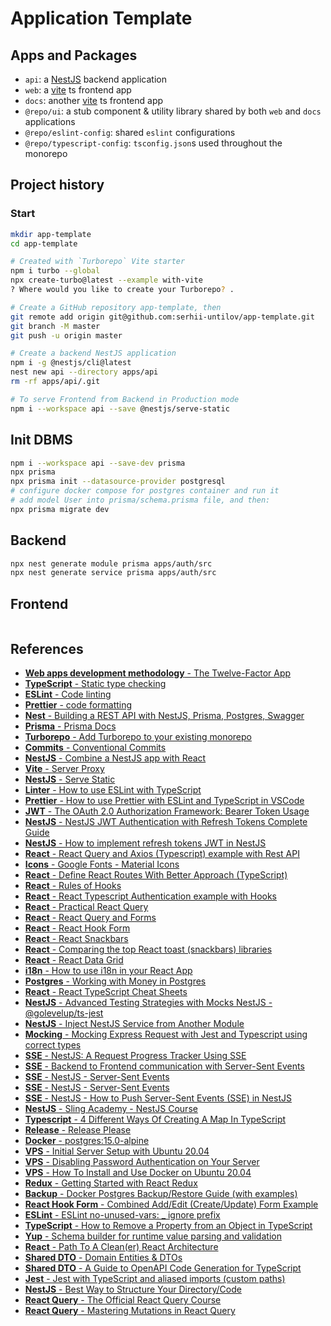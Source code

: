 # Application Template

## Apps and Packages

- `api`: a [NestJS](https://nestjs.com/) backend application
- `web`: a [vite](https://vitejs.dev) ts frontend app
- `docs`: another [vite](https://vitejs.dev) ts frontend app
- `@repo/ui`: a stub component & utility library shared by both `web` and `docs` applications
- `@repo/eslint-config`: shared `eslint` configurations
- `@repo/typescript-config`: `tsconfig.json`s used throughout the monorepo

## Project history

### Start

``` bash
mkdir app-template
cd app-template

# Created with `Turborepo` Vite starter
npm i turbo --global
npx create-turbo@latest --example with-vite
? Where would you like to create your Turborepo? .

# Create a GitHub repository app-template, then
git remote add origin git@github.com:serhii-untilov/app-template.git
git branch -M master
git push -u origin master

# Create a backend NestJS application
npm i -g @nestjs/cli@latest
nest new api --directory apps/api
rm -rf apps/api/.git

# To serve Frontend from Backend in Production mode
npm i --workspace api --save @nestjs/serve-static
```

## Init DBMS

``` bash
npm i --workspace api --save-dev prisma
npx prisma
npx prisma init --datasource-provider postgresql
# configure docker compose for postgres container and run it
# add model User into prisma/schema.prisma file, and then:
npx prisma migrate dev
```

## Backend

``` bash
npx nest generate module prisma apps/auth/src
npx nest generate service prisma apps/auth/src
```

## Frontend

``` bash


```

## References

- [**Web apps development methodology** - The Twelve-Factor App](https://12factor.net)
- [**TypeScript** - Static type checking](https://www.typescriptlang.org/)
- [**ESLint** - Code linting](https://eslint.org/)
- [**Prettier** - code formatting](https://prettier.io)
- [**Nest** - Building a REST API with NestJS, Prisma, Postgres, Swagger](https://www.prisma.io/blog/nestjs-prisma-rest-api-7D056s1BmOL0)
- [**Prisma** - Prisma Docs](https://www.prisma.io/docs/orm/prisma-migrate)
- [**Turborepo** - Add Turborepo to your existing monorepo](https://turbo.build/repo/docs/getting-started/existing-monorepo)
- [**Commits** - Conventional Commits](https://www.conventionalcommits.org)
- [**NestJS** - Combine a NestJS app with React](https://youtu.be/nY0R7pslbCI?si=Lunb95j6enSY8GXE)
- [**Vite** - Server Proxy](https://vitejs.dev/config/server-options#server-proxy)
- [**NestJS** - Serve Static](https://docs.nestjs.com/recipes/serve-static)
- [**Linter** - How to use ESLint with TypeScript](https://khalilstemmler.com/blogs/typescript/eslint-for-typescript/)
- [**Prettier** - How to use Prettier with ESLint and TypeScript in VSCode](https://khalilstemmler.com/blogs/tooling/prettier/)
- [**JWT** - The OAuth 2.0 Authorization Framework: Bearer Token Usage](https://datatracker.ietf.org/doc/html/rfc6750)
- [**NestJS** - NestJS JWT Authentication with Refresh Tokens Complete Guide](https://www.elvisduru.com/blog/nestjs-jwt-authentication-refresh-token)
- [**NestJS** - How to implement refresh tokens JWT in NestJS](https://webera.blog/how-to-implement-refresh-tokens-jwt-in-nestjs-b8093c5642a9)
- [**React** - React Query and Axios (Typescript) example with Rest API](https://www.bezkoder.com/react-query-axios-typescript/)
- [**Icons** - Google Fonts - Material Icons](https://fonts.google.com/icons?icon.set=Material+Icons)
- [**React** - Define React Routes With Better Approach (TypeScript)](https://medium.com/@ahsan-ali-mansoor/define-react-routes-with-better-approach-typescript-d07de782b517)
- [**React** - Rules of Hooks](https://legacy.reactjs.org/docs/hooks-rules.html)
- [**React** - React Typescript Authentication example with Hooks](https://www.bezkoder.com/react-typescript-authentication-example/)
- [**React** - Practical React Query](https://tkdodo.eu/blog/practical-react-query)
- [**React** - React Query and Forms](https://tkdodo.eu/blog/react-query-and-forms)
- [**React** - React Hook Form](https://react-hook-form.com/)
- [**React** - React Snackbars](https://notistack.com/)
- [**React** - Comparing the top React toast (snackbars) libraries](https://blog.logrocket.com/react-toast-libraries-compared/#tldr-final-verdict)
- [**React** - React Data Grid](https://adazzle.github.io/react-data-grid/#/common-features)
- [**i18n** - How to use i18n in your React App](https://medium.com/@devpedrodias/how-to-use-i18n-in-your-react-app-1f26deb2a3d8)
- [**Postgres** - Working with Money in Postgres](https://www.crunchydata.com/blog/working-with-money-in-postgres)
- [**React** - React TypeScript Cheat Sheets](https://react-typescript-cheatsheet.netlify.app/)
- [**NestJS** - Advanced Testing Strategies with Mocks NestJS - @golevelup/ts-jest](https://trilon.io/blog/advanced-testing-strategies-with-mocks-in-nestjs)
- [**NestJS** - Inject NestJS Service from Another Module](https://tiloid.com/p/inject-nestjs-service-from-another-module)
- [**Mocking** - Mocking Express Request with Jest and Typescript using correct types](https://stackoverflow.com/questions/57964299/mocking-express-request-with-jest-and-typescript-using-correct-types)
- [**SSE** - NestJS: A Request Progress Tracker Using SSE](https://medium.com/@leonardoacrg.dev/nestjs-a-request-progress-tracker-using-sse-b9f2fded9d70)
- [**SSE** - Backend to Frontend communication with Server-Sent Events](https://dev.to/cloudx/backend-to-frontend-communication-with-server-sent-events-56kf)
- [**SSE** - NestJS - Server-Sent Events](https://docs.nestjs.com/techniques/server-sent-events)
- [**SSE** - NestJS - Server-Sent Events](https://docs.nestjs.com/techniques/server-sent-events)
- [**SSE** - NestJS - How to Push Server-Sent Events (SSE) in NestJS](https://www.slingacademy.com/article/how-to-push-server-sent-events-sse-in-nestjs/)
- [**NestJS** - Sling Academy - NestJS Course](https://www.slingacademy.com/cat/node-js/)
- [**Typescript** - 4 Different Ways Of Creating A Map In TypeScript](https://timmousk.com/blog/typescript-map/)
- [**Release** - Release Please](https://github.com/googleapis/release-please)
- [**Docker** - postgres:15.0-alpine](https://hub.docker.com/layers/library/postgres/15.0-alpine/images/sha256-f46b2ae1a00a87552a52fe83d36f7aef60ef61f9d64baf3bfc4abaa89847024b?context=explore#!)
- [**VPS** - Initial Server Setup with Ubuntu 20.04](https://www.digitalocean.com/community/tutorials/initial-server-setup-with-ubuntu-20-04)
- [**VPS** - Disabling Password Authentication on Your Server](https://www.digitalocean.com/community/tutorials/how-to-set-up-ssh-keys-on-ubuntu-20-04)
- [**VPS** - How To Install and Use Docker on Ubuntu 20.04](https://www.digitalocean.com/community/tutorials/how-to-install-and-use-docker-on-ubuntu-20-04)
- [**Redux** - Getting Started with React Redux](https://react-redux.js.org/introduction/getting-started)
- [**Backup** - Docker Postgres Backup/Restore Guide (with examples)](https://simplebackups.com/blog/docker-postgres-backup-restore-guide-with-examples/#before-you-begin)
- [**React Hook Form** - Combined Add/Edit (Create/Update) Form Example](https://jasonwatmore.com/post/2020/10/14/react-hook-form-combined-add-edit-create-update-form-example)
- [**ESLint** - ESLint no-unused-vars: _ ignore prefix](https://johnnyreilly.com/typescript-eslint-no-unused-vars)
- [**TypeScript** - How to Remove a Property from an Object in TypeScript](https://bobbyhadz.com/blog/typescript-object-remove-property)
- [**Yup** - Schema builder for runtime value parsing and validation](https://yup-docs.vercel.app/docs/intro)
- [**React** - Path To A Clean(er) React Architecture](https://profy.dev/article/react-architecture-api-client)
- [**Shared DTO** - Domain Entities & DTOs](https://profy.dev/article/react-architecture-domain-entities-and-dtos)
- [**Shared DTO** - A Guide to OpenAPI Code Generation for TypeScript](https://www.stefanwille.com/2021/05/2021-05-30-openapi-code-generator-for-typescript)
- [**Jest** - Jest with TypeScript and aliased imports (custom paths)](https://dev.to/mliakos/jest-with-typescript-and-aliased-imports-custom-paths-40d4)
- [**NestJS** - Best Way to Structure Your Directory/Code](https://medium.com/the-crowdlinker-chronicle/best-way-to-structure-your-directory-code-nestjs-a06c7a641401)
- [**React Query** - The Official React Query Course](https://query.gg/?s=dom)
- [**React Query** - Mastering Mutations in React Query](https://tkdodo.eu/blog/mastering-mutations-in-react-query)
